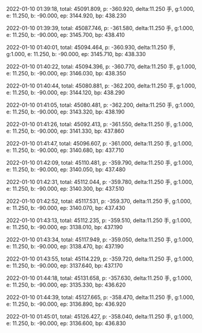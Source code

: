 2022-01-10 01:39:18, total: 45091.809, p: -360.920, delta:11.250 手, g:1.000, e: 11.250, b: -90.000, ep: 3144.920, bp: 438.230

2022-01-10 01:39:39, total: 45087.746, p: -361.580, delta:11.250 手, g:1.000, e: 11.250, b: -90.000, ep: 3145.700, bp: 438.410

2022-01-10 01:40:01, total: 45094.464, p: -360.930, delta:11.250 手, g:1.000, e: 11.250, b: -90.000, ep: 3145.710, bp: 438.330

2022-01-10 01:40:22, total: 45094.396, p: -360.770, delta:11.250 手, g:1.000, e: 11.250, b: -90.000, ep: 3146.030, bp: 438.350

2022-01-10 01:40:44, total: 45080.881, p: -362.200, delta:11.250 手, g:1.000, e: 11.250, b: -90.000, ep: 3144.120, bp: 438.290

2022-01-10 01:41:05, total: 45080.481, p: -362.200, delta:11.250 手, g:1.000, e: 11.250, b: -90.000, ep: 3143.320, bp: 438.190

2022-01-10 01:41:26, total: 45092.413, p: -361.550, delta:11.250 手, g:1.000, e: 11.250, b: -90.000, ep: 3141.330, bp: 437.860

2022-01-10 01:41:47, total: 45096.607, p: -361.000, delta:11.250 手, g:1.000, e: 11.250, b: -90.000, ep: 3140.680, bp: 437.710

2022-01-10 01:42:09, total: 45110.481, p: -359.790, delta:11.250 手, g:1.000, e: 11.250, b: -90.000, ep: 3140.050, bp: 437.480

2022-01-10 01:42:31, total: 45112.044, p: -359.780, delta:11.250 手, g:1.000, e: 11.250, b: -90.000, ep: 3140.300, bp: 437.510

2022-01-10 01:42:52, total: 45117.531, p: -359.370, delta:11.250 手, g:1.000, e: 11.250, b: -90.000, ep: 3140.070, bp: 437.430

2022-01-10 01:43:13, total: 45112.235, p: -359.510, delta:11.250 手, g:1.000, e: 11.250, b: -90.000, ep: 3138.010, bp: 437.190

2022-01-10 01:43:34, total: 45117.949, p: -359.050, delta:11.250 手, g:1.000, e: 11.250, b: -90.000, ep: 3138.470, bp: 437.190

2022-01-10 01:43:55, total: 45114.229, p: -359.720, delta:11.250 手, g:1.000, e: 11.250, b: -90.000, ep: 3137.640, bp: 437.170

2022-01-10 01:44:18, total: 45131.658, p: -357.630, delta:11.250 手, g:1.000, e: 11.250, b: -90.000, ep: 3135.330, bp: 436.620

2022-01-10 01:44:39, total: 45127.665, p: -358.470, delta:11.250 手, g:1.000, e: 11.250, b: -90.000, ep: 3136.890, bp: 436.920

2022-01-10 01:45:01, total: 45126.427, p: -358.040, delta:11.250 手, g:1.000, e: 11.250, b: -90.000, ep: 3136.600, bp: 436.830